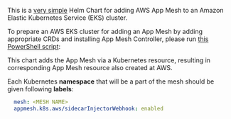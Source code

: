 This is a [very simple](../mesh/chart/templates/mesh.yaml) Helm Chart for adding AWS App Mesh to an Amazon Elastic Kubernetes Service (EKS) cluster.

To prepare an AWS EKS cluster for adding an App Mesh by adding appropriate CRDs and installing App Mesh Controller, please run [this PowerShell script](https://github.com/vgribok/AWS-PowerShell-Shortcuts/blob/master/src/App-Mesh-Controller-EKS-Installer.ps1):

This chart adds the App Mesh via a Kubernetes resource, resulting in corresponding App Mesh resource also created at AWS.

Each Kubernetes **namespace** that will be a part of the mesh should be given following **labels**:
```yaml
  mesh: <MESH NAME>
  appmesh.k8s.aws/sidecarInjectorWebhook: enabled
```

